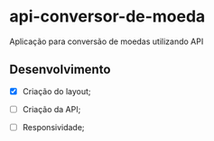 # api-conversor-de-moeda
Aplicação para conversão de moedas utilizando API

## Desenvolvimento
  - [x] Criação do layout;
  - [ ] Criação da API;
  - [ ] Responsividade;
  
